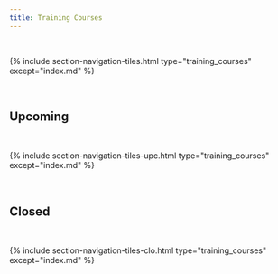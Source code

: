 ```yaml
---
title: Training Courses
---
```


<br>

{% include section-navigation-tiles.html type="training_courses" except="index.md" %}

<br>
<h2>Upcoming</h2>
<br>

{% include section-navigation-tiles-upc.html type="training_courses" except="index.md" %}

<br>
<h2>Closed</h2>
<br>

{% include section-navigation-tiles-clo.html type="training_courses" except="index.md" %}





